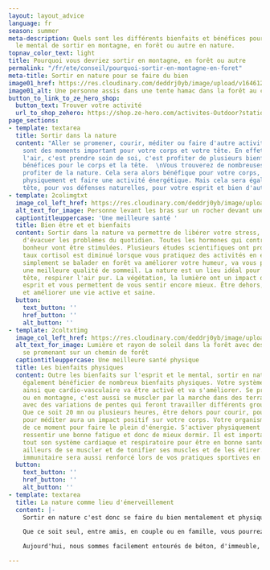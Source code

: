 ```yaml
---
layout: layout_advice
language: fr
season: summer
meta-description: Quels sont les différents bienfaits et bénéfices pour le corps et
  le mental de sortir en montagne, en forêt ou autre en nature.
topnav_color_text: light
title: Pourquoi vous devriez sortir en montagne, en forêt ou autre
permalink: "/fr/ete/conseil/pourquoi-sortir-en-montagne-en-foret"
meta-title: Sortir en nature pour se faire du bien
image01_href: https://res.cloudinary.com/deddrj0yb/image/upload/v1646122670/website/Conseil%20/aaron-blanco-tejedor-L3ZShV0u_hE-unsplash_dexl3k.jpg
image01_alt: Une personne assis dans une tente hamac dans la forêt au coucher de soleil
button_to_link_to_ze_hero_shop:
  button_text: Trouver votre activité
  url_to_shop_zehero: https://shop.ze-hero.com/activites-Outdoor?station=Loire+Atlantique+%2844%29&calessonstype=all&catypegenderlistsummer=all&calessonsactivitytype=all
page_sections:
- template: textarea
  title: Sortir dans la nature
  content: "Aller se promener, courir, méditer ou faire d'autre activité en nature,
    sont des moments important pour votre corps et votre tête. En effet, sortir prendre
    l'air, c'est prendre soin de soi, c'est profiter de plusieurs bienfaits et de
    bénéfices pour le corps et la tête.  \nVous trouverez de nombreuses raisons d'aller
    profiter de la nature. Cela sera alors bénéfique pour votre corps, pour vous dépenser
    physiquement et faire une activité énergétique. Mais cela sera également bon pour
    tête, pour vos défenses naturelles, pour votre esprit et bien d'autres choses."
- template: 2colimgtxt
  image_col_left_href: https://res.cloudinary.com/deddrj0yb/image/upload/v1646122684/website/Conseil%20/svyatoslav-romanov-r38u2Uq1AXk-unsplash_kuori1.jpg
  alt_text_for_image: Personne levant les bras sur un rocher devant une grande cascade
  captiontitleuppercase: 'Une meilleure santé '
  title: Bien être et et bienfaits
  content: Sortir dans la nature va permettre de libérer votre stress, votre anxiété,
    d'évacuer les problèmes du quotidien. Toutes les hormones qui contribuent à votre
    bonheur vont être stimulées. Plusieurs études scientifiques ont prouvé que le
    taux cortisol est diminué lorsque vous pratiquez des activités en extérieur. Aller
    simplement se balader en forêt va améliorer votre humeur, va vous permettre d'avoir
    une meilleure qualité de sommeil. La nature est un lieu idéal pour se vider la
    tête, respirer l'air pur. La végétation, la lumière ont un impact direct sur votre
    esprit et vous permettent de vous sentir encore mieux. Être dehors, c'est favoriser
    et améliorer une vie active et saine.
  button:
    text_button: ''
    href_button: ''
    alt_button: ''
- template: 2coltxtimg
  image_col_left_href: https://res.cloudinary.com/deddrj0yb/image/upload/v1646122529/website/Conseil%20/casey-horner-D4TooCIEyF4-unsplash_uth6nh.jpg
  alt_text_for_image: Lumière et rayon de soleil dans la forêt avec des marcheurs
    se promenant sur un chemin de forêt
  captiontitleuppercase: Une meilleure santé physique
  title: Les bienfaits physiques
  content: Outre les bienfaits sur l'esprit et le mental, sortir en nature, c'est
    également bénéficier de nombreux bienfaits physiques. Votre système respiratoire
    ainsi que cardio-vasculaire va être activé et va s'améliorer. Se promener en forêt
    ou en montagne, c'est aussi se muscler par la marche dans des terrains vallonnés,
    avec des variations de pentes qui feront travailler différents groupes musculaires.
    Que ce soit 20 mn ou plusieurs heures, être dehors pour courir, pour marcher,
    pour méditer aura un impact positif sur votre corps. Votre organisme profitera
    de ce moment pour faire le plein d'énergie. S'activer physiquement s'est aussi
    ressentir une bonne fatigue et donc de mieux dormir. Il est important d'activer
    tout son système cardiaque et respiratoire pour être en bonne santé. Mais par
    ailleurs de se muscler et de tonifier ses muscles et de les étirer. Votre système
    immunitaire sera aussi renforcé lors de vos pratiques sportives en nature.
  button:
    text_button: ''
    href_button: ''
    alt_button: ''
- template: textarea
  title: La nature comme lieu d'émerveillement
  content: |-
    Sortir en nature c'est donc se faire du bien mentalement et physiquement. Vous trouverez uniquement des avantages à sortir, que ce soit en montagne, en forêt ou ailleurs.

    Que ce soit seul, entre amis, en couple ou en famille, vous pourrez passer un moment agréable, de bien-être, riche en émotion. De plus, être en nature c'est également profiter de paysages magnifiques entre la végétation, les points de vue en hauteur, etc.

    Aujourd'hui, nous sommes facilement entourés de béton, d'immeuble, de lumière artificielle, de pollution sonore et de pollution de l'air. La nature a toujours été pour l'Homme un lieu de vie et nous avons besoin de s'y connecter à nouveau. Respirer, admirer, se promener en nature est capital pour notre santé. Que ce soit dans le petit parc de votre ville, ou dans les forêts aux alentours, dans les montagnes ou autres, sortir en nature vous fera le plus grand bien.

---
```

